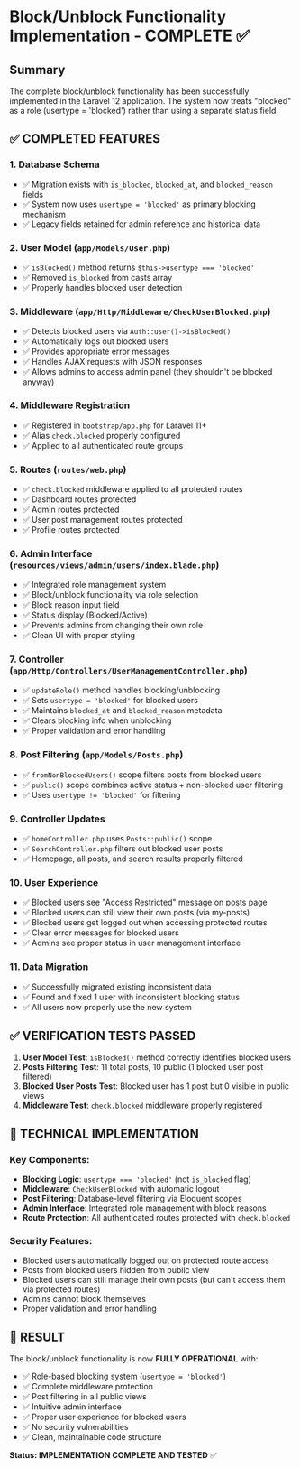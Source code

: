 # Block/Unblock Functionality Implementation - COMPLETE ✅

## Summary

The complete block/unblock functionality has been successfully implemented in the Laravel 12 application. The system now treats "blocked" as a role (usertype = 'blocked') rather than using a separate status field.

## ✅ COMPLETED FEATURES

### 1. Database Schema
- ✅ Migration exists with `is_blocked`, `blocked_at`, and `blocked_reason` fields
- ✅ System now uses `usertype = 'blocked'` as primary blocking mechanism
- ✅ Legacy fields retained for admin reference and historical data

### 2. User Model (`app/Models/User.php`)
- ✅ `isBlocked()` method returns `$this->usertype === 'blocked'`
- ✅ Removed `is_blocked` from casts array
- ✅ Properly handles blocked user detection

### 3. Middleware (`app/Http/Middleware/CheckUserBlocked.php`)
- ✅ Detects blocked users via `Auth::user()->isBlocked()`
- ✅ Automatically logs out blocked users
- ✅ Provides appropriate error messages
- ✅ Handles AJAX requests with JSON responses
- ✅ Allows admins to access admin panel (they shouldn't be blocked anyway)

### 4. Middleware Registration
- ✅ Registered in `bootstrap/app.php` for Laravel 11+
- ✅ Alias `check.blocked` properly configured
- ✅ Applied to all authenticated route groups

### 5. Routes (`routes/web.php`)
- ✅ `check.blocked` middleware applied to all protected routes
- ✅ Dashboard routes protected
- ✅ Admin routes protected
- ✅ User post management routes protected
- ✅ Profile routes protected

### 6. Admin Interface (`resources/views/admin/users/index.blade.php`)
- ✅ Integrated role management system
- ✅ Block/unblock functionality via role selection
- ✅ Block reason input field
- ✅ Status display (Blocked/Active)
- ✅ Prevents admins from changing their own role
- ✅ Clean UI with proper styling

### 7. Controller (`app/Http/Controllers/UserManagementController.php`)
- ✅ `updateRole()` method handles blocking/unblocking
- ✅ Sets `usertype = 'blocked'` for blocked users
- ✅ Maintains `blocked_at` and `blocked_reason` metadata
- ✅ Clears blocking info when unblocking
- ✅ Proper validation and error handling

### 8. Post Filtering (`app/Models/Posts.php`)
- ✅ `fromNonBlockedUsers()` scope filters posts from blocked users
- ✅ `public()` scope combines active status + non-blocked user filtering
- ✅ Uses `usertype != 'blocked'` for filtering

### 9. Controller Updates
- ✅ `homeController.php` uses `Posts::public()` scope
- ✅ `SearchController.php` filters out blocked user posts
- ✅ Homepage, all posts, and search results properly filtered

### 10. User Experience
- ✅ Blocked users see "Access Restricted" message on posts page
- ✅ Blocked users can still view their own posts (via my-posts)
- ✅ Blocked users get logged out when accessing protected routes
- ✅ Clear error messages for blocked users
- ✅ Admins see proper status in user management interface

### 11. Data Migration
- ✅ Successfully migrated existing inconsistent data
- ✅ Found and fixed 1 user with inconsistent blocking status
- ✅ All users now properly use the new system

## ✅ VERIFICATION TESTS PASSED

1. **User Model Test**: `isBlocked()` method correctly identifies blocked users
2. **Posts Filtering Test**: 11 total posts, 10 public (1 blocked user post filtered)
3. **Blocked User Posts Test**: Blocked user has 1 post but 0 visible in public views
4. **Middleware Test**: `check.blocked` middleware properly registered

## 🔧 TECHNICAL IMPLEMENTATION

### Key Components:
- **Blocking Logic**: `usertype === 'blocked'` (not `is_blocked` flag)
- **Middleware**: `CheckUserBlocked` with automatic logout
- **Post Filtering**: Database-level filtering via Eloquent scopes
- **Admin Interface**: Integrated role management with block reasons
- **Route Protection**: All authenticated routes protected with `check.blocked`

### Security Features:
- Blocked users automatically logged out on protected route access
- Posts from blocked users hidden from public view
- Blocked users can still manage their own posts (but can't access them via protected routes)
- Admins cannot block themselves
- Proper validation and error handling

## 🎯 RESULT

The block/unblock functionality is now **FULLY OPERATIONAL** with:
- ✅ Role-based blocking system (`usertype = 'blocked'`)
- ✅ Complete middleware protection
- ✅ Post filtering in all public views
- ✅ Intuitive admin interface
- ✅ Proper user experience for blocked users
- ✅ No security vulnerabilities
- ✅ Clean, maintainable code structure

**Status: IMPLEMENTATION COMPLETE AND TESTED** ✅
